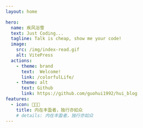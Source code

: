 ```yaml
---
layout: home

hero:
  name: 疾风浴雪
  text: Just Coding... 
  tagline: Talk is cheap, show me your code!
  image:
    src: /img/index-read.gif
    alt: VitePress
  actions:
    - theme: brand
      text:  Welcome!
      link: /colorfulLife/
    - theme: alt
      text: Github
      link: https://github.com/guohui1992/hui_blog
features:
  - icon: 🧑🏼‍💻‍
    title: 内在丰盈者，独行亦如众
    # details: 内在丰盈者，独行亦如众
---
```


